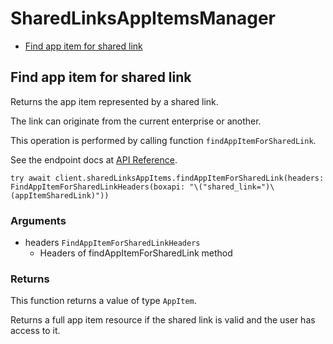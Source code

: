 # SharedLinksAppItemsManager


- [Find app item for shared link](#find-app-item-for-shared-link)

## Find app item for shared link

Returns the app item represented by a shared link.

The link can originate from the current enterprise or another.

This operation is performed by calling function `findAppItemForSharedLink`.

See the endpoint docs at
[API Reference](https://developer.box.com/reference/get-shared-items--app-items/).

<!-- sample get_shared_items#app_items -->
```
try await client.sharedLinksAppItems.findAppItemForSharedLink(headers: FindAppItemForSharedLinkHeaders(boxapi: "\("shared_link=")\(appItemSharedLink)"))
```

### Arguments

- headers `FindAppItemForSharedLinkHeaders`
  - Headers of findAppItemForSharedLink method


### Returns

This function returns a value of type `AppItem`.

Returns a full app item resource if the shared link is valid and
the user has access to it.


